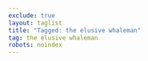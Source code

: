 ```yaml
---
exclude: true
layout: taglist
title: "Tagged: the elusive whaleman"
tag: the elusive whaleman
robots: noindex
---
```

